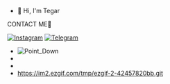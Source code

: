 - 👋 Hi, I'm Tegar 

CONTACT ME📲


[![Instagram](https://img.shields.io/badge/Instagram-30302f?style=for-the-badge&logo=Instagram&logoColor=red)](https://instagram.com/inigar16)
[![Telegram](https://img.shields.io/badge/Inigar-2CA5E0?style=for-the-badge&logo=telegram&logoColor=white)](https://t.me/inigar)
-    ![Point_Down](https://user-images.githubusercontent.com/85807072/152670283-90025418-ad25-4b98-a906-a4be70b55dda.gif)
-  
- 
-   https://im2.ezgif.com/tmp/ezgif-2-42457820bb.git
